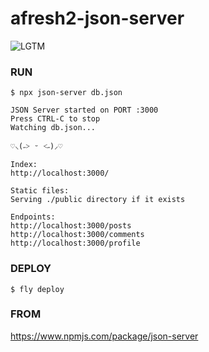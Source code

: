 # afresh2-json-server

![LGTM](https://i.lgtm.fun/2p13.png)

### RUN
```
$ npx json-server db.json

JSON Server started on PORT :3000
Press CTRL-C to stop
Watching db.json...

♡⸜(˶˃ ᵕ ˂˶)⸝♡

Index:
http://localhost:3000/

Static files:
Serving ./public directory if it exists

Endpoints:
http://localhost:3000/posts
http://localhost:3000/comments
http://localhost:3000/profile
```

### DEPLOY
```
$ fly deploy
```

### FROM
https://www.npmjs.com/package/json-server
